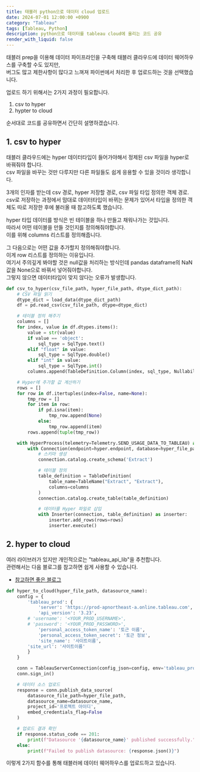 ```yaml
---
title: 태블러 python으로 데이터 cloud 업로드
date: 2024-07-01 12:00:00 +0900
category: "Tableau"
tags: [Tableau, Python]
description: python으로 데이터를 tableau cloud에 올리는 코드 공유 
render_with_liquid: false
---
```


태블러 prep을 이용해 데이터 파이프라인을 구축해 태블러 클라우드에 데이터 웨어하우스를 구축할 수도 있지만,   
버그도 많고 제한사항이 많다고 느껴져 파이썬에서 처리한 후 업로드하는 것을 선택했습니다.   
  
업로드 하기 위해서는 2가지 과정이 필요합니다.   
1. csv to hyper
2. hypter to cloud

순서대로 코드를 공유하면서 간단히 설명하겠습니다.   

## 1. csv to hyper

태블러 클라우드에는 hyper 데이터타입이 들어가야해서 정제된 csv 파일을 hyper로 바꿔줘야 합니다.   
csv 파일을 바꾸는 것만 다루지만 다른 파일들도 쉽게 응용할 수 있을 것이라 생각합니다.   

3개의 인자를 받는데 csv 경로, hyper 저장할 경로, csv 파일 타입 정의한 객체 경로.   
csv로 저장하는 과정에서 맘대로 데이터타입이 바뀌는 문제가 있어서 타입을 정의한 객체도 따로 저장한 후에 불러올 때 참고하도록 했습니다.   

hyper 타입 데이터를 방식은 빈 테이블을 하나 만들고 채워나가는 것입니다.   
따라서 어떤 테이블을 만들 것인지를 정의해줘야합니다.  
이를 위해 columns 리스트를 정의해줍니다.   

그 다음으로는 어떤 값을 추가할지 정의해줘야합니다.  
이게 row 리스트를 정의하는 이유입니다.  
여기서 주의깊게 봐야할 것은 null값을 처리하는 방식인데 pandas dataframe의 NaN값을 None으로 바꿔서 넣어줘야합니다.   
그렇지 않으면 데이터타입이 맞지 않다는 오류가 발생합니다.  

```python
def csv_to_hyper(csv_file_path, hyper_file_path, dtype_dict_path):
    # CSV 파일 읽기
    dtype_dict = load_data(dtype_dict_path)
    df = pd.read_csv(csv_file_path, dtype=dtype_dict)

    # 테이블 정의 해주기
    columns = []
    for index, value in df.dtypes.items():
        value = str(value)
        if value == 'object':
            sql_type = SqlType.text()
        elif "float" in value:
            sql_type = SqlType.double()
        elif "int" in value:
            sql_type = SqlType.int()
        columns.append(TableDefinition.Column(index, sql_type, Nullability.NULLABLE))

    # Hyper에 추가할 값 계산하기
    rows = []
    for row in df.itertuples(index=False, name=None):
        tmp_row = []
        for item in row:
            if pd.isna(item):
                tmp_row.append(None)
            else:
                tmp_row.append(item)
        rows.append(tuple(tmp_row))

    with HyperProcess(telemetry=Telemetry.SEND_USAGE_DATA_TO_TABLEAU) as hyper:
        with Connection(endpoint=hyper.endpoint, database=hyper_file_path, create_mode=CreateMode.CREATE_AND_REPLACE) as connection:
            # 스키마 생성
            connection.catalog.create_schema('Extract')

            # 테이블 정의
            table_definition = TableDefinition(
                table_name=TableName("Extract", "Extract"),
                columns=columns
            )
            connection.catalog.create_table(table_definition)

            # 데이터를 Hyper 파일로 삽입
            with Inserter(connection, table_definition) as inserter:
                inserter.add_rows(rows=rows)
                inserter.execute()
```


## 2. hyper to cloud

여러 라이브러가 있지만 개인적으로는 "tableau_api_lib"을 추천합니다.   
관련해서는 다음 블로그를 참고하면 쉽게 사용할 수 있습니다.   
- [참고하면 좋은 블로그](https://datasciencefromsebi.tistory.com/73)


```python
def hyper_to_cloud(hyper_file_path, datasource_name):
    config = {
        'tableau_prod': {
            'server': 'https://prod-apnortheast-a.online.tableau.com',
            'api_version': '3.23',
        # 'username': '<YOUR_PROD_USERNAME>',
        # 'password': '<YOUR_PROD_PASSWORD>',
            'personal_access_token_name': '토근 이름',
            'personal_access_token_secret': '토근 정보',
            'site_name': '사이트이름',
        'site_url': '사이트이름'
        }
    }

    conn = TableauServerConnection(config_json=config, env='tableau_prod')
    conn.sign_in()

    # 데이터 소스 업로드
    response = conn.publish_data_source(
        datasource_file_path=hyper_file_path,
        datasource_name=datasource_name,
        project_id='프로젝트 아이디',
        embed_credentials_flag=False
    )

    # 업로드 결과 확인
    if response.status_code == 201:
        print(f"Datasource '{datasource_name}' published successfully.")
    else:
        print(f"Failed to publish datasource: {response.json()}")
```


이렇게 2가지 함수를 통해 태블러에 데이터 웨어하우스를 업로드하고 있습니다.  